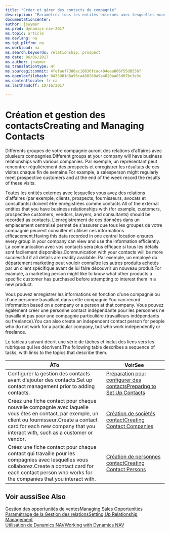 ```yaml
---
title: "Créer et gérer des contacts de compagnie"
description: "Paramétrez tous les entités externes avec lesquelles vous avez une relation d'affaires (par exemple les prospects, les clients, les fournisseurs, et les consultants) comme contacts."
documentationcenter: 
author: jswymer
ms.prod: dynamics-nav-2017
ms.topic: article
ms.devlang: na
ms.tgt_pltfrm: na
ms.workload: na
ms.search.keywords: relationship, prospect
ms.date: 06/06/2017
ms.author: jswymer
ms.translationtype: HT
ms.sourcegitcommit: 4fefaef7380ac10836fcac404eea006f55d8556f
ms.openlocfilehash: 0435981d8a96ca480260a9a4020aa05d07bc3e3c
ms.contentlocale: fr-ca
ms.lasthandoff: 10/16/2017

---
```

# <a name="creating-and-managing-contacts"></a><span data-ttu-id="1ca9d-103">Création et gestion des contacts</span><span class="sxs-lookup"><span data-stu-id="1ca9d-103">Creating and Managing Contacts</span></span>
<span data-ttu-id="1ca9d-104">Différents groupes de votre compagnie auront des relations d'affaires avec plusieurs compagnies.</span><span class="sxs-lookup"><span data-stu-id="1ca9d-104">Different groups at your company will have business relationships with various companies.</span></span> <span data-ttu-id="1ca9d-105">Par exemple, un représentant peut rencontrer régulièrement des prospects et enregistrer les résultats de ces visites chaque fin de semaine.</span><span class="sxs-lookup"><span data-stu-id="1ca9d-105">For example, a salesperson might regularly meet prospective customers and at the end of the week record the results of these visits.</span></span>

<span data-ttu-id="1ca9d-106">Toutes les entités externes avec lesquelles vous avez des relations d'affaires (par exemple, clients, prospects, fournisseurs, avocats et consultants) doivent être enregistrées comme contacts.</span><span class="sxs-lookup"><span data-stu-id="1ca9d-106">All of the external entities that you have business relationships with (for example, customers, prospective customers, vendors, lawyers, and consultants) should be recorded as contacts.</span></span> <span data-ttu-id="1ca9d-107">L'enregistrement de ces données dans un emplacement centralisé permet de s'assurer que tous les groupes de votre compagnie peuvent consulter et utiliser ces informations efficacement.</span><span class="sxs-lookup"><span data-stu-id="1ca9d-107">Having this data recorded in one central location ensures every group in your company can view and use the information efficiently.</span></span> <span data-ttu-id="1ca9d-108">La communication avec vos contacts sera plus efficace si tous les détails sont facilement disponibles.</span><span class="sxs-lookup"><span data-stu-id="1ca9d-108">Communication with your contacts will be more successful if all details are readily available.</span></span> <span data-ttu-id="1ca9d-109">Par exemple, un employé du département marketing peut vouloir connaître les autres produits achetés par un client spécifique avant de lui faire découvrir un nouveau produit.</span><span class="sxs-lookup"><span data-stu-id="1ca9d-109">For example, a marketing person might like to know what other products a specific customer has purchased before attempting to interest them in a new product.</span></span>

<span data-ttu-id="1ca9d-110">Vous pouvez enregistrer les informations en fonction d'une compagnie ou d'une personne travaillant dans cette compagnie.</span><span class="sxs-lookup"><span data-stu-id="1ca9d-110">You can record information based on a company or a person at that company.</span></span> <span data-ttu-id="1ca9d-111">Vous pouvez également créer une personne contact indépendante pour les personnes ne travaillant pas pour une compagnie particulière (travailleurs indépendants ou freelance).</span><span class="sxs-lookup"><span data-stu-id="1ca9d-111">You can also create an independent contact person for people who do not work for a particular company, but who work independently or freelance.</span></span>

<span data-ttu-id="1ca9d-112">Le tableau suivant décrit une série de tâches et inclut des liens vers les rubriques qui les décrivent.</span><span class="sxs-lookup"><span data-stu-id="1ca9d-112">The following table describes a sequence of tasks, with links to the topics that describe them.</span></span> 

| <span data-ttu-id="1ca9d-113">À</span><span class="sxs-lookup"><span data-stu-id="1ca9d-113">To</span></span> | <span data-ttu-id="1ca9d-114">Voir</span><span class="sxs-lookup"><span data-stu-id="1ca9d-114">See</span></span> |
| --- | --- |
| <span data-ttu-id="1ca9d-115">Configurer la gestion des contacts avant d'ajouter des contacts.</span><span class="sxs-lookup"><span data-stu-id="1ca9d-115">Set up contact management prior to adding contacts.</span></span> |[<span data-ttu-id="1ca9d-116">Préparation pour configurer des contacts</span><span class="sxs-lookup"><span data-stu-id="1ca9d-116">Preparing to Set Up Contacts</span></span>](marketing-setup-contacts.md) |
| <span data-ttu-id="1ca9d-117">Créez une fiche contact pour chaque nouvelle compagnie avec laquelle vous êtes en contact, par exemple, un client ou fournisseur.</span><span class="sxs-lookup"><span data-stu-id="1ca9d-117">Create a contact card for each new company that you interact with, such as a customer or vendor.</span></span> |[<span data-ttu-id="1ca9d-118">Création de sociétés contact</span><span class="sxs-lookup"><span data-stu-id="1ca9d-118">Creating Contact Companies</span></span>](marketing-create-contact-companies.md) |
| <span data-ttu-id="1ca9d-119">Créez une fiche contact pour chaque contact qui travaille pour les compagnies avec lesquelles vous collaborez.</span><span class="sxs-lookup"><span data-stu-id="1ca9d-119">Create a contact card for each contact person who works for the companies that you interact with.</span></span> |[<span data-ttu-id="1ca9d-120">Création de personnes contact</span><span class="sxs-lookup"><span data-stu-id="1ca9d-120">Creating Contact Persons</span></span>](marketing-create-contact-persons.md) |

## <a name="see-also"></a><span data-ttu-id="1ca9d-121">Voir aussi</span><span class="sxs-lookup"><span data-stu-id="1ca9d-121">See Also</span></span>
[<span data-ttu-id="1ca9d-122">Gestion des opportunités de ventes</span><span class="sxs-lookup"><span data-stu-id="1ca9d-122">Managing Sales Opportunities</span></span>](marketing-manage-sales-opportunities.md)  
[<span data-ttu-id="1ca9d-123">Paramétrage de la Gestion des relations</span><span class="sxs-lookup"><span data-stu-id="1ca9d-123">Setting Up Relationship Management</span></span>](marketing-setup-marketing.md)  
[<span data-ttu-id="1ca9d-124">Utilisation de Dynamics NAV</span><span class="sxs-lookup"><span data-stu-id="1ca9d-124">Working with Dynamics NAV</span></span>](ui-work-product.md)  

